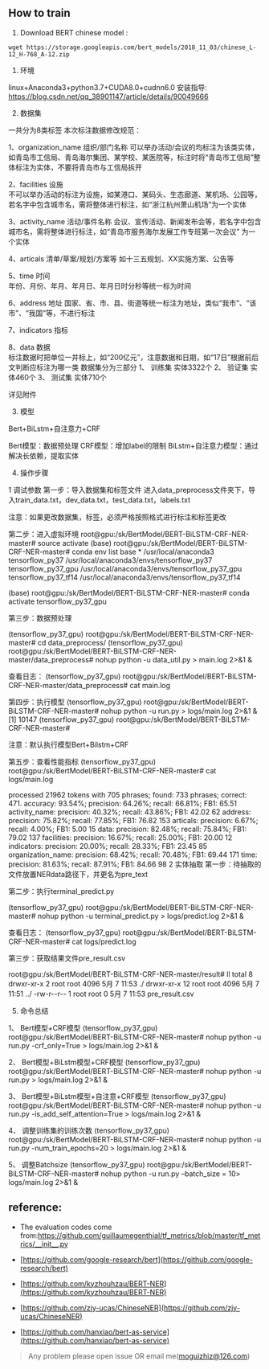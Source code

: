 ## How to train

1. Download BERT chinese model :  
 ```
 wget https://storage.googleapis.com/bert_models/2018_11_03/chinese_L-12_H-768_A-12.zip  
 ```


1.	环境

linux+Anaconda3+python3.7+CUDA8.0+cudnn6.0
安装指导: https://blog.csdn.net/qq_38901147/article/details/90049666

2.	数据集

一共分为8类标签
本次标注数据修改规范：

1、organization_name   组织/部门名称 
可以举办活动/会议的均标注为该类实体，如青岛市工信局、青岛海尔集团、某学校、某医院等，标注时将“青岛市工信局”整体标注为实体，不要将青岛市与工信局拆开

2、facilities 设施     
不可以举办活动的标注为设施，如某港口、某码头、生态廊道、某机场、公园等，若名字中包含城市名，需将整体进行标注，如“浙江杭州萧山机场”为一个实体

3、activity_name     活动/事件名称 
会议、宣传活动、新闻发布会等，若名字中包含城市名，需将整体进行标注，如“青岛市服务海尔发展工作专班第一次会议” 为一个实体

4、articals   清单/草案/规划/方案等
如十三五规划、XX实施方案、公告等

5、time 时间     
年份、月份、年月、年月日、年月日时分秒等统一标为时间

6、address  地址
国家、省、市、县、街道等统一标注为地址，类似“我市”、“该市”、“我国”等，不进行标注

7、indicators     指标     

8、data 数据     
标注数据时把单位一并标上，如“200亿元”，注意数据和日期，如“17日”根据前后文判断应标注为哪一类
数据集分为三部分
1、	训练集 实体3322个
2、	验证集 实体460个
3、	测试集 实体710个

详见附件

3.	模型

Bert+BiLstm+自注意力+CRF

Bert模型：数据预处理
CRF模型：增加label的限制
BiLstm+自注意力模型：通过解决长依赖，提取实体

4.	操作步骤

1	调试参数
第一步：导入数据集和标签文件
进入data_preprocess文件夹下，导入train_data.txt，dev_data.txt，test_data.txt，labels.txt

注意：如果更改数据集，标签，必须严格按照格式进行标注和标签更改

第二步：进入虚拟环境
root@gpu:/sk/BertModel/BERT-BiLSTM-CRF-NER-master# source activate
(base) root@gpu:/sk/BertModel/BERT-BiLSTM-CRF-NER-master# conda env list
base                  *  /usr/local/anaconda3
tensorflow_py37          /usr/local/anaconda3/envs/tensorflow_py37
tensorflow_py37_gpu      /usr/local/anaconda3/envs/tensorflow_py37_gpu
tensorflow_py37_tf14     /usr/local/anaconda3/envs/tensorflow_py37_tf14

(base) root@gpu:/sk/BertModel/BERT-BiLSTM-CRF-NER-master# conda activate tensorflow_py37_gpu

第三步：数据预处理

(tensorflow_py37_gpu) root@gpu:/sk/BertModel/BERT-BiLSTM-CRF-NER-master# cd data_preprocess/
(tensorflow_py37_gpu) root@gpu:/sk/BertModel/BERT-BiLSTM-CRF-NER-master/data_preprocess# nohup python -u data_util.py > main.log 2>&1 &

查看日志：
(tensorflow_py37_gpu) root@gpu:/sk/BertModel/BERT-BiLSTM-CRF-NER-master/data_preprocess# cat main.log

第四步：执行模型
(tensorflow_py37_gpu) root@gpu:/sk/BertModel/BERT-BiLSTM-CRF-NER-master# nohup python -u run.py > logs/main.log 2>&1 &
[1] 10147
(tensorflow_py37_gpu) root@gpu:/sk/BertModel/BERT-BiLSTM-CRF-NER-master#

注意：默认执行模型Bert+Bilstm+CRF

第五步：查看性能指标
(tensorflow_py37_gpu) root@gpu:/sk/BertModel/BERT-BiLSTM-CRF-NER-master# cat logs/main.log

processed 21962 tokens with 705 phrases; found: 733 phrases; correct: 471.
accuracy:  93.54%; precision:  64.26%; recall:  66.81%; FB1:  65.51
     activity_name: precision:  40.32%; recall:  43.86%; FB1:  42.02  62
          address: precision:  75.82%; recall:  77.85%; FB1:  76.82  153
         articals: precision:   6.67%; recall:   4.00%; FB1:   5.00  15
             data: precision:  82.48%; recall:  75.84%; FB1:  79.02  137
       facilities: precision:  16.67%; recall:  25.00%; FB1:  20.00  12
       indicators: precision:  20.00%; recall:  28.33%; FB1:  23.45  85
organization_name: precision:  68.42%; recall:  70.48%; FB1:  69.44  171
             time: precision:  81.63%; recall:  87.91%; FB1:  84.66  98
2	实体抽取
第一步：待抽取的文件放置NERdata路径下，并更名为pre_text

第二步：执行terminal_predict.py

(tensorflow_py37_gpu) root@gpu:/sk/BertModel/BERT-BiLSTM-CRF-NER-master# nohup python -u terminal_predict.py > logs/predict.log 2>&1 &

查看日志：
(tensorflow_py37_gpu) root@gpu:/sk/BertModel/BERT-BiLSTM-CRF-NER-master# cat logs/predict.log

第三步：获取结果文件pre_result.csv

root@gpu:/sk/BertModel/BERT-BiLSTM-CRF-NER-master/result# ll
total 8
drwxr-xr-x  2 root root 4096 5月   7 11:53 ./
drwxr-xr-x 12 root root 4096 5月   7 11:51 ../
-rw-r--r--  1 root root    0 5月   7 11:53 pre_result.csv

5.	命令总结

1、	Bert模型+CRF模型
(tensorflow_py37_gpu) root@gpu:/sk/BertModel/BERT-BiLSTM-CRF-NER-master# nohup python -u run.py -crf_only=True > logs/main.log 2>&1 &

2、	Bert模型+BiLstm模型+CRF模型
(tensorflow_py37_gpu) root@gpu:/sk/BertModel/BERT-BiLSTM-CRF-NER-master# nohup python -u run.py > logs/main.log 2>&1 &

3、	Bert模型+BiLstm模型+自注意+CRF模型
(tensorflow_py37_gpu) root@gpu:/sk/BertModel/BERT-BiLSTM-CRF-NER-master# nohup python -u run.py -is_add_self_attention=True > logs/main.log 2>&1 &

4、	调整训练集的训练次数
(tensorflow_py37_gpu) root@gpu:/sk/BertModel/BERT-BiLSTM-CRF-NER-master# nohup python -u run.py -num_train_epochs=20 > logs/main.log 2>&1 &

5、	调整Batchsize
(tensorflow_py37_gpu) root@gpu:/sk/BertModel/BERT-BiLSTM-CRF-NER-master# nohup python -u run.py –batch_size = 10> logs/main.log 2>&1 &



## reference: 
+ The evaluation codes come from:https://github.com/guillaumegenthial/tf_metrics/blob/master/tf_metrics/__init__.py

+ [https://github.com/google-research/bert](https://github.com/google-research/bert)
      
+ [https://github.com/kyzhouhzau/BERT-NER](https://github.com/kyzhouhzau/BERT-NER)

+ [https://github.com/zjy-ucas/ChineseNER](https://github.com/zjy-ucas/ChineseNER)

+ [https://github.com/hanxiao/bert-as-service](https://github.com/hanxiao/bert-as-service)
> Any problem please open issue OR email me(moguizhiz@126.com)
